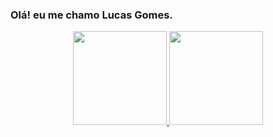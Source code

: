 ### Olá! eu me chamo Lucas Gomes.


<div align="center">
  <a href="http://luhcs.vercel.app">
  <img height="150em" src="https://github-readme-stats.vercel.app/api?username=luhcs&show_icons=true&theme=synthwave&include_all_commits=true&count_private=true"/>
  <img height="150em" src="https://github-readme-stats.vercel.app/api/top-langs/?username=luhcs&layout=compact&langs_count=7&theme=synthwave"/>
</div>
